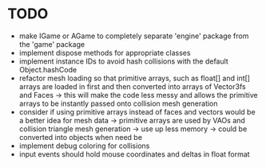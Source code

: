 # TODO

- make IGame or AGame to completely separate 'engine' package from the 'game' package
- implement dispose methods for appropriate classes
- implement instance IDs to avoid hash collisions with the default Object.hashCode
- refactor mesh loading so that primitive arrays, such as float[] and int[] arrays are loaded in first and then converted into arrays of Vector3fs and Faces
	-> this will make the code less messy and allows the primitive arrays to be instantly passed onto collision mesh generation
- consider if using primitive arrays instead of faces and vectors would be a better idea for mesh data
	-> primitive arrays are used by VAOs and collision triangle mesh generation
	-> use up less memory
	-> could be converted into objects when need be
- implement debug coloring for collisions
- input events should hold mouse coordinates and deltas in float format